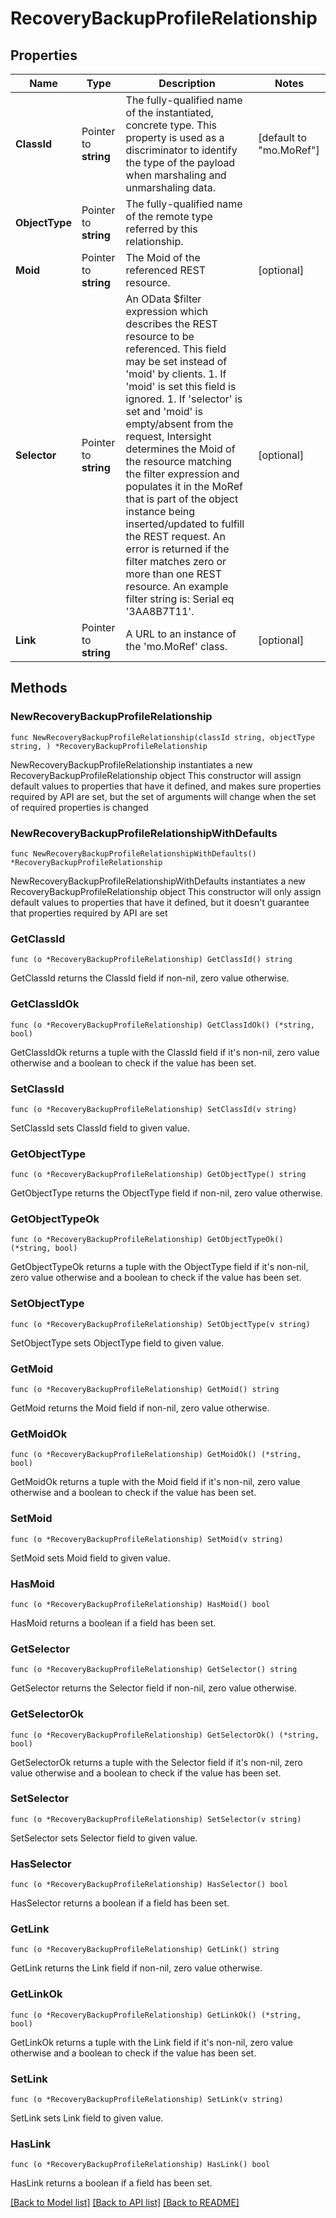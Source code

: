 # RecoveryBackupProfileRelationship

## Properties

Name | Type | Description | Notes
------------ | ------------- | ------------- | -------------
**ClassId** | Pointer to **string** | The fully-qualified name of the instantiated, concrete type. This property is used as a discriminator to identify the type of the payload when marshaling and unmarshaling data. | [default to "mo.MoRef"]
**ObjectType** | Pointer to **string** | The fully-qualified name of the remote type referred by this relationship. | 
**Moid** | Pointer to **string** | The Moid of the referenced REST resource. | [optional] 
**Selector** | Pointer to **string** | An OData $filter expression which describes the REST resource to be referenced. This field may be set instead of &#39;moid&#39; by clients. 1. If &#39;moid&#39; is set this field is ignored. 1. If &#39;selector&#39; is set and &#39;moid&#39; is empty/absent from the request, Intersight determines the Moid of the resource matching the filter expression and populates it in the MoRef that is part of the object instance being inserted/updated to fulfill the REST request. An error is returned if the filter matches zero or more than one REST resource. An example filter string is: Serial eq &#39;3AA8B7T11&#39;. | [optional] 
**Link** | Pointer to **string** | A URL to an instance of the &#39;mo.MoRef&#39; class. | [optional] 

## Methods

### NewRecoveryBackupProfileRelationship

`func NewRecoveryBackupProfileRelationship(classId string, objectType string, ) *RecoveryBackupProfileRelationship`

NewRecoveryBackupProfileRelationship instantiates a new RecoveryBackupProfileRelationship object
This constructor will assign default values to properties that have it defined,
and makes sure properties required by API are set, but the set of arguments
will change when the set of required properties is changed

### NewRecoveryBackupProfileRelationshipWithDefaults

`func NewRecoveryBackupProfileRelationshipWithDefaults() *RecoveryBackupProfileRelationship`

NewRecoveryBackupProfileRelationshipWithDefaults instantiates a new RecoveryBackupProfileRelationship object
This constructor will only assign default values to properties that have it defined,
but it doesn't guarantee that properties required by API are set

### GetClassId

`func (o *RecoveryBackupProfileRelationship) GetClassId() string`

GetClassId returns the ClassId field if non-nil, zero value otherwise.

### GetClassIdOk

`func (o *RecoveryBackupProfileRelationship) GetClassIdOk() (*string, bool)`

GetClassIdOk returns a tuple with the ClassId field if it's non-nil, zero value otherwise
and a boolean to check if the value has been set.

### SetClassId

`func (o *RecoveryBackupProfileRelationship) SetClassId(v string)`

SetClassId sets ClassId field to given value.


### GetObjectType

`func (o *RecoveryBackupProfileRelationship) GetObjectType() string`

GetObjectType returns the ObjectType field if non-nil, zero value otherwise.

### GetObjectTypeOk

`func (o *RecoveryBackupProfileRelationship) GetObjectTypeOk() (*string, bool)`

GetObjectTypeOk returns a tuple with the ObjectType field if it's non-nil, zero value otherwise
and a boolean to check if the value has been set.

### SetObjectType

`func (o *RecoveryBackupProfileRelationship) SetObjectType(v string)`

SetObjectType sets ObjectType field to given value.


### GetMoid

`func (o *RecoveryBackupProfileRelationship) GetMoid() string`

GetMoid returns the Moid field if non-nil, zero value otherwise.

### GetMoidOk

`func (o *RecoveryBackupProfileRelationship) GetMoidOk() (*string, bool)`

GetMoidOk returns a tuple with the Moid field if it's non-nil, zero value otherwise
and a boolean to check if the value has been set.

### SetMoid

`func (o *RecoveryBackupProfileRelationship) SetMoid(v string)`

SetMoid sets Moid field to given value.

### HasMoid

`func (o *RecoveryBackupProfileRelationship) HasMoid() bool`

HasMoid returns a boolean if a field has been set.

### GetSelector

`func (o *RecoveryBackupProfileRelationship) GetSelector() string`

GetSelector returns the Selector field if non-nil, zero value otherwise.

### GetSelectorOk

`func (o *RecoveryBackupProfileRelationship) GetSelectorOk() (*string, bool)`

GetSelectorOk returns a tuple with the Selector field if it's non-nil, zero value otherwise
and a boolean to check if the value has been set.

### SetSelector

`func (o *RecoveryBackupProfileRelationship) SetSelector(v string)`

SetSelector sets Selector field to given value.

### HasSelector

`func (o *RecoveryBackupProfileRelationship) HasSelector() bool`

HasSelector returns a boolean if a field has been set.

### GetLink

`func (o *RecoveryBackupProfileRelationship) GetLink() string`

GetLink returns the Link field if non-nil, zero value otherwise.

### GetLinkOk

`func (o *RecoveryBackupProfileRelationship) GetLinkOk() (*string, bool)`

GetLinkOk returns a tuple with the Link field if it's non-nil, zero value otherwise
and a boolean to check if the value has been set.

### SetLink

`func (o *RecoveryBackupProfileRelationship) SetLink(v string)`

SetLink sets Link field to given value.

### HasLink

`func (o *RecoveryBackupProfileRelationship) HasLink() bool`

HasLink returns a boolean if a field has been set.


[[Back to Model list]](../README.md#documentation-for-models) [[Back to API list]](../README.md#documentation-for-api-endpoints) [[Back to README]](../README.md)


